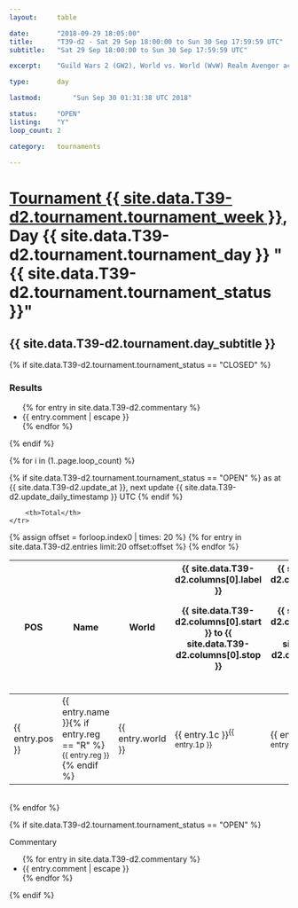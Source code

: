 ```yaml
---
layout: 	table

date: 		"2018-09-29 18:05:00"
title: 		"T39-d2 - Sat 29 Sep 18:00:00 to Sun 30 Sep 17:59:59 UTC"
subtitle: 	"Sat 29 Sep 18:00:00 to Sun 30 Sep 17:59:59 UTC"

excerpt:    "Guild Wars 2 (GW2), World vs. World (WvW) Realm Avenger achivement Tournament. \"Every Kill Counts\""

type:       day

lastmod: 		"Sun Sep 30 01:31:38 UTC 2018"

status:     "OPEN"
listing:    "Y"
loop_count: 2

category: 	tournaments

---
```

<div class="table_header">
    <h1><a href="{{ site.data.T39-d2.tournament.week_url }}">Tournament {{ site.data.T39-d2.tournament.tournament_week }}</a>, Day {{ site.data.T39-d2.tournament.tournament_day }} "{{ site.data.T39-d2.tournament.tournament_status }}"</h1>
    <h2>{{ site.data.T39-d2.tournament.day_subtitle }}</h2> 
</div>

{% if site.data.T39-d2.tournament.tournament_status == "CLOSED" %} 
<div class="commentary">
  <h3>Results</h3>
  <ul>
    {% for entry in site.data.T39-d2.commentary %}
    <li class="commentary_list">{{ entry.comment | escape }}</li>
    {% endfor %}
  </ul>
</div>
{% endif %}


{% for i in (1..page.loop_count) %}

{% if site.data.T39-d2.tournament.tournament_status == "OPEN" %} 
<span class="table_nextupdate">as at {{ site.data.T39-d2.update_at }}, next update {{ site.data.T39-d2.update_daily_timestamp }} UTC</span> 
{% endif %}

<table class="day_table">
  <colgroup>
    <col style="width:18px">
    <col style="width:55px">
    <col style="width:55px">
    <col style="width:12px">
    <col style="width:12px">
    <col style="width:12px">
    <col style="width:12px">
    <col style="width:12px">
    <col style="width:12px">
    <col style="width:12px">
    <col style="width:12px">
    <col style="width:12px">
    <col style="width:12px">
    <col style="width:12px">
    <col style="width:12px">
    <col style="width:12px">
    <col style="width:12px">
    <col style="width:12px">
    <col style="width:12px">
    <col style="width:12px">
    <col style="width:12px">
    <col style="width:12px">
    <col style="width:12px">
    <col style="width:12px">
    <col style="width:12px">
    <col style="width:12px">
    <col style="width:12px">
    <col style="width:18px">
  </colgroup>  
  <thead>
    <tr>
        <th>POS</th>
        <th class="AlignLeft">Name</th>
        <th class="AlignLeft">World</th>

<th><div class="label">{{ site.data.T39-d2.columns[0].label }}<p class="onhover">{{ site.data.T39-d2.columns[0].start }} to {{ site.data.T39-d2.columns[0].stop }}</p></div>​</th>
<th><div class="label">{{ site.data.T39-d2.columns[1].label }}<p class="onhover">{{ site.data.T39-d2.columns[1].start }} to {{ site.data.T39-d2.columns[1].stop }}</p></div>​</th>
<th><div class="label">{{ site.data.T39-d2.columns[2].label }}<p class="onhover">{{ site.data.T39-d2.columns[2].start }} to {{ site.data.T39-d2.columns[2].stop }}</p></div>​</th>
<th><div class="label">{{ site.data.T39-d2.columns[3].label }}<p class="onhover">{{ site.data.T39-d2.columns[3].start }} to {{ site.data.T39-d2.columns[3].stop }}</p></div>​</th>
<th><div class="label">{{ site.data.T39-d2.columns[4].label }}<p class="onhover">{{ site.data.T39-d2.columns[4].start }} to {{ site.data.T39-d2.columns[4].stop }}</p></div>​</th>
<th><div class="label">{{ site.data.T39-d2.columns[5].label }}<p class="onhover">{{ site.data.T39-d2.columns[5].start }} to {{ site.data.T39-d2.columns[5].stop }}</p></div>​</th>
<th><div class="label">{{ site.data.T39-d2.columns[6].label }}<p class="onhover">{{ site.data.T39-d2.columns[6].start }} to {{ site.data.T39-d2.columns[6].stop }}</p></div>​</th>
<th><div class="label">{{ site.data.T39-d2.columns[7].label }}<p class="onhover">{{ site.data.T39-d2.columns[7].start }} to {{ site.data.T39-d2.columns[7].stop }}</p></div>​</th>
<th><div class="label">{{ site.data.T39-d2.columns[8].label }}<p class="onhover">{{ site.data.T39-d2.columns[8].start }} to {{ site.data.T39-d2.columns[8].stop }}</p></div>​</th>
<th><div class="label">{{ site.data.T39-d2.columns[9].label }}<p class="onhover">{{ site.data.T39-d2.columns[9].start }} to {{ site.data.T39-d2.columns[9].stop }}</p></div>​</th>
<th><div class="label">{{ site.data.T39-d2.columns[10].label }}<p class="onhover">{{ site.data.T39-d2.columns[10].start }} to {{ site.data.T39-d2.columns[10].stop }}</p></div>​</th>

<th><div class="label">{{ site.data.T39-d2.columns[11].label }}<p class="onhover">{{ site.data.T39-d2.columns[11].start }} to {{ site.data.T39-d2.columns[11].stop }}</p></div>​</th>
<th><div class="label">{{ site.data.T39-d2.columns[12].label }}<p class="onhover">{{ site.data.T39-d2.columns[12].start }} to {{ site.data.T39-d2.columns[12].stop }}</p></div>​</th>
<th><div class="label">{{ site.data.T39-d2.columns[13].label }}<p class="onhover">{{ site.data.T39-d2.columns[13].start }} to {{ site.data.T39-d2.columns[13].stop }}</p></div>​</th>
<th><div class="label">{{ site.data.T39-d2.columns[14].label }}<p class="onhover">{{ site.data.T39-d2.columns[14].start }} to {{ site.data.T39-d2.columns[14].stop }}</p></div>​</th>
<th><div class="label">{{ site.data.T39-d2.columns[15].label }}<p class="onhover">{{ site.data.T39-d2.columns[15].start }} to {{ site.data.T39-d2.columns[15].stop }}</p></div>​</th>
<th><div class="label">{{ site.data.T39-d2.columns[16].label }}<p class="onhover">{{ site.data.T39-d2.columns[16].start }} to {{ site.data.T39-d2.columns[16].stop }}</p></div>​</th>
<th><div class="label">{{ site.data.T39-d2.columns[17].label }}<p class="onhover">{{ site.data.T39-d2.columns[17].start }} to {{ site.data.T39-d2.columns[17].stop }}</p></div>​</th>
<th><div class="label">{{ site.data.T39-d2.columns[18].label }}<p class="onhover">{{ site.data.T39-d2.columns[18].start }} to {{ site.data.T39-d2.columns[18].stop }}</p></div>​</th>
<th><div class="label">{{ site.data.T39-d2.columns[19].label }}<p class="onhover">{{ site.data.T39-d2.columns[19].start }} to {{ site.data.T39-d2.columns[19].stop }}</p></div>​</th>
<th><div class="label">{{ site.data.T39-d2.columns[20].label }}<p class="onhover">{{ site.data.T39-d2.columns[20].start }} to {{ site.data.T39-d2.columns[20].stop }}</p></div>​</th>

<th><div class="label">{{ site.data.T39-d2.columns[21].label }}<p class="onhover">{{ site.data.T39-d2.columns[21].start }} to {{ site.data.T39-d2.columns[21].stop }}</p></div>​</th>
<th><div class="label">{{ site.data.T39-d2.columns[22].label }}<p class="onhover">{{ site.data.T39-d2.columns[22].start }} to {{ site.data.T39-d2.columns[22].stop }}</p></div>​</th>
<th><div class="label">{{ site.data.T39-d2.columns[23].label }}<p class="onhover">{{ site.data.T39-d2.columns[23].start }} to {{ site.data.T39-d2.columns[23].stop }}</p></div>​</th>

        <th>Total</th>
    </tr>
  </thead>
  {% assign offset = forloop.index0 | times: 20 %}
<tbody>
{% for entry in site.data.T39-d2.entries limit:20 offset:offset %}
  <tr>
    <td class="pl{{ entry.pos }}">{{ entry.pos }}</td>
    <td class="AlignLeft">{{ entry.name }}{% if entry.reg == "R" %}<sup>{{ entry.reg }}</sup>{% endif %}</td>
    <td class="AlignLeft">{{ entry.world }}</td>
    <td class="pl{{ entry.1p }}">{{ entry.1c }}<sup>{{ entry.1p }}</sup></td>
    <td class="pl{{ entry.2p }}">{{ entry.2c }}<sup>{{ entry.2p }}</sup></td>
    <td class="pl{{ entry.3p }}">{{ entry.3c }}<sup>{{ entry.3p }}</sup></td>
    <td class="pl{{ entry.4p }}">{{ entry.4c }}<sup>{{ entry.4p }}</sup></td>
    <td class="pl{{ entry.5p }}">{{ entry.5c }}<sup>{{ entry.5p }}</sup></td>
    <td class="pl{{ entry.6p }}">{{ entry.6c }}<sup>{{ entry.6p }}</sup></td>
    <td class="pl{{ entry.7p }}">{{ entry.7c }}<sup>{{ entry.7p }}</sup></td>
    <td class="pl{{ entry.8p }}">{{ entry.8c }}<sup>{{ entry.8p }}</sup></td>
    <td class="pl{{ entry.9p }}">{{ entry.9c }}<sup>{{ entry.9p }}</sup></td>
    <td class="pl{{ entry.10p }}">{{ entry.10c }}<sup>{{ entry.10p }}</sup></td>
    <td class="pl{{ entry.11p }}">{{ entry.11c }}<sup>{{ entry.11p }}</sup></td>
    <td class="pl{{ entry.12p }}">{{ entry.12c }}<sup>{{ entry.12p }}</sup></td>
    <td class="pl{{ entry.13p }}">{{ entry.13c }}<sup>{{ entry.13p }}</sup></td>
    <td class="pl{{ entry.14p }}">{{ entry.14c }}<sup>{{ entry.14p }}</sup></td>
    <td class="pl{{ entry.15p }}">{{ entry.15c }}<sup>{{ entry.15p }}</sup></td>
    <td class="pl{{ entry.16p }}">{{ entry.16c }}<sup>{{ entry.16p }}</sup></td>
    <td class="pl{{ entry.17p }}">{{ entry.17c }}<sup>{{ entry.17p }}</sup></td>
    <td class="pl{{ entry.18p }}">{{ entry.18c }}<sup>{{ entry.18p }}</sup></td>
    <td class="pl{{ entry.19p }}">{{ entry.19c }}<sup>{{ entry.19p }}</sup></td>
    <td class="pl{{ entry.20p }}">{{ entry.20c }}<sup>{{ entry.20p }}</sup></td>
    <td class="pl{{ entry.21p }}">{{ entry.21c }}<sup>{{ entry.21p }}</sup></td>
    <td class="pl{{ entry.22p }}">{{ entry.22c }}<sup>{{ entry.22p }}</sup></td>
    <td class="pl{{ entry.23p }}">{{ entry.23c }}<sup>{{ entry.23p }}</sup></td>
    <td class="pl{{ entry.24p }}">{{ entry.24c }}<sup>{{ entry.24p }}</sup></td>
    <td>{{ entry.total }}</td>
  </tr>
{% endfor %}  
</tbody>
</table>
<div class="leaderboard"></div>
<br />
{% endfor %}

{% if site.data.T39-d2.tournament.tournament_status == "OPEN" %} 
<div class="commentary">
  <span class="commentary_title">Commentary</span>
  <ul>
    {% for entry in site.data.T39-d2.commentary %}
    <li class="commentary_list">{{ entry.comment | escape }}</li>
    {% endfor %}
  </ul>
</div>
{% endif %}


